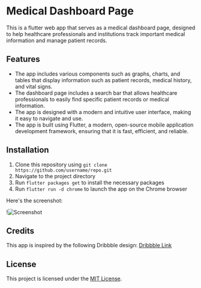 # Medical Dashboard Page

This is a flutter web app that serves as a medical dashboard page, designed to help healthcare professionals and institutions track important medical information and manage patient records.

## Features

- The app includes various components such as graphs, charts, and tables that display information such as patient records, medical history, and vital signs.
- The dashboard page includes a search bar that allows healthcare professionals to easily find specific patient records or medical information.
- The app is designed with a modern and intuitive user interface, making it easy to navigate and use.
- The app is built using Flutter, a modern, open-source mobile application development framework, ensuring that it is fast, efficient, and reliable.

## Installation

1. Clone this repository using `git clone https://github.com/username/repo.git`
2. Navigate to the project directory
3. Run `flutter packages get` to install the necessary packages
4. Run `flutter run -d chrome` to launch the app on the Chrome browser

Here's the screenshot:

!![Screenshot](assets/images/readme/inspo.jpeg)

## Credits

This app is inspired by the following Dribbble design:
[Dribbble Link](https://dribbble.com/shots/15572796/attachments/7357552?mode=media)

## License

This project is licensed under the [MIT License](https://opensource.org/licenses/MIT).
